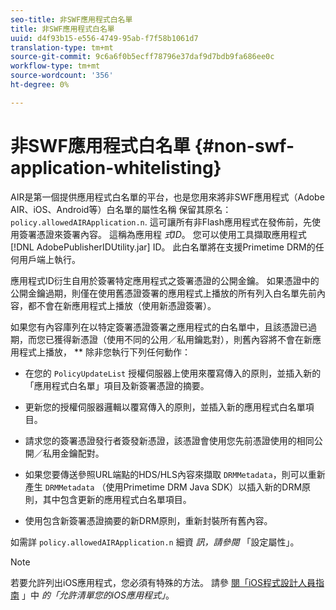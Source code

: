 ```yaml
---
seo-title: 非SWF應用程式白名單
title: 非SWF應用程式白名單
uuid: d4f93b15-e556-4749-95ab-f7f58b1061d7
translation-type: tm+mt
source-git-commit: 9c6a6f0b5ecff78796e37daf9d7bdb9fa686ee0c
workflow-type: tm+mt
source-wordcount: '356'
ht-degree: 0%

---
```



# 非SWF應用程式白名單 {#non-swf-application-whitelisting}

AIR是第一個提供應用程式白名單的平台，也是您用來將非SWF應用程式（Adobe AIR、iOS、Android等）白名單的屬性名稱 保留其原名： `policy.allowedAIRApplication.n`. 這可讓所有非Flash應用程式在發佈前，先使用簽署憑證來簽署內容。 這稱為應用程 *式ID*。 您可以使用工具擷取應用程式 [!DNL AdobePublisherIDUtility.jar] ID。 此白名單將在支援Primetime DRM的任何用戶端上執行。

應用程式ID衍生自用於簽署特定應用程式之簽署憑證的公開金鑰。 如果憑證中的公開金鑰過期，則僅在使用舊憑證簽署的應用程式上播放的所有列入白名單先前內容，都不會在新應用程式上播放（使用新憑證簽署）。

如果您有內容庫列在以特定簽署憑證簽署之應用程式的白名單中，且該憑證已過期，而您已獲得新憑證（使用不同的公用／私用鑰匙對），則舊內容將不會在新應用程式上播放， ** 除非您執行下列任何動作：

* 在您的 `PolicyUpdateList` 授權伺服器上使用來覆寫傳入的原則，並插入新的「應用程式白名單」項目及新簽署憑證的摘要。
* 更新您的授權伺服器邏輯以覆寫傳入的原則，並插入新的應用程式白名單項目。
* 請求您的簽署憑證發行者簽發新憑證，該憑證會使用您先前憑證使用的相同公開／私用金鑰配對。
* 如果您要傳送參照URL端點的HDS/HLS內容來擷取 `DRMMetadata`，則可以重新產生 `DRMMetadata` （使用Primetime DRM Java SDK）以插入新的DRM原則，其中包含更新的應用程式白名單項目。

* 使用包含新簽署憑證摘要的新DRM原則，重新封裝所有舊內容。

如需詳 `policy.allowedAIRApplication.n` 細資 *訊，請參閱* 「設定屬性」。

>[!NOTE]
>
>若要允許列出iOS應用程式，您必須有特殊的方法。 請參 [閱「iOS程式設計人員指南](../../../../../programming/tvsdk-3x-ios-prog/ios-3x-drm-content-security/ios-3x-allowlist-your-ios-application.md) 」中 *的「允許清單您的iOS應用程式」*。
